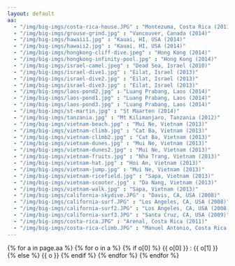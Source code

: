 ```yaml
---
layout: default
aa:
  - "/img/big-imgs/costa-rica-house.JPG" : "Montezuma, Costa Rica (2011)"
  - "/img/big-imgs/grouse-grind.jpg" : "Vancouver, Canada (2014)"
  - "/img/big-imgs/hawaii1.jpg" : "Kauai, HI, USA (2014)"
  - "/img/big-imgs/hawaii2.jpg" : "Kauai, HI, USA (2014)"
  - "/img/big-imgs/hongkong-cliff-dive.jpeg" : "Hong Kong (2014)"
  - "/img/big-imgs/hongkong-infinity-pool.jpg" : "Hong Kong (2014)"
  - "/img/big-imgs/israel-camel.jpeg" : "Dead Sea, Israel (2010)"
  - "/img/big-imgs/israel-dive1.jpg" : "Eilat, Israel (2013)"
  - "/img/big-imgs/israel-dive2.jpg" : "Eilat, Israel (2013)"
  - "/img/big-imgs/israel-dive3.jpg" : "Eilat, Israel (2013)"
  - "/img/big-imgs/laos-pond2.jpg" : "Luang Prabang, Laos (2014)"
  - "/img/big-imgs/laos-pond1.jpg" : "Luang Prabang, Laos (2014)"
  - "/img/big-imgs/laos-pond3.jpg" : "Luang Prabang, Laos (2014)"
  - "/img/big-imgs/st-martin.jpg" : "St Maarten (2014)"
  - "/img/big-imgs/tanzania.jpg" : "Mt Kilimanjaro, Tanzania (2012)"
  - "/img/big-imgs/vietnam-beach.jpg" : "Mui Ne, Vietnam (2013)"
  - "/img/big-imgs/vietnam-climb.jpg" : "Cat Ba, Vietnam (2013)"
  - "/img/big-imgs/vietnam-climb2.jpg" : "Cat Ba, Vietnam (2013)" 
  - "/img/big-imgs/vietnam-dunes.jpg" : "Mui Ne, Vietnam (2013)"
  - "/img/big-imgs/vietnam-dunes2.jpg" : "Mui Ne, Vietnam (2013)"
  - "/img/big-imgs/vietnam-fruits.jpg" : "Nha Trang, Vietnam (2013)"
  - "/img/big-imgs/vietnam-hat.jpg" : "Hoi An, Vietnam (2013)"
  - "/img/big-imgs/vietnam-jump.jpg" : "Mui Ne, Vietnam (2013)"
  - "/img/big-imgs/vietnam-ricefield.jpg" : "Sapa, Vietnam (2013)"
  - "/img/big-imgs/vietnam-scooter.jpg" : "Da Nang, Vietnam (2013)"
  - "/img/big-imgs/vietnam-walk.jpg" : "Sapa, Vietnam (2013)"
  - "/img/big-imgs/california-skydive.JPG" : "Davis, CA, USA (2008)"
  - "/img/big-imgs/california-surf.JPG" : "Los Angeles, CA, USA (2008)"
  - "/img/big-imgs/california-surf2.JPG" : "Los Angeles, CA, USA (2008)" 
  - "/img/big-imgs/california-surf3.JPG" : "Santa Cruz, CA, USA (2009)"
  - "/img/big-imgs/costa-rica.JPG" : "Arenal, Costa Rica (2011)"
  - "/img/big-imgs/costa-rica-climb.JPG" : "Manuel Antonio, Costa Rica (2011)"
---
```


{% for a in page.aa %}
{% for o in a %}
{% if o[0] %}
{{ o[0] }}
:
{{ o[1] }}
{% else %}
{{ o }}
{% endif %}
{% endfor %}
{% endfor %}
